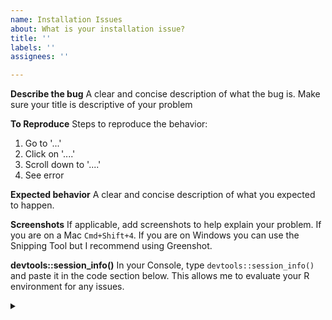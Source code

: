 ```yaml
---
name: Installation Issues
about: What is your installation issue?
title: ''
labels: ''
assignees: ''

---
```


**Describe the bug**
A clear and concise description of what the bug is. Make sure your title is descriptive of your problem

**To Reproduce**
Steps to reproduce the behavior:
1. Go to '...'
2. Click on '....'
3. Scroll down to '....'
4. See error

**Expected behavior**
A clear and concise description of what you expected to happen.

**Screenshots**
If applicable, add screenshots to help explain your problem. If you are on a Mac `Cmd+Shift+4`. If you are on Windows you can use the Snipping Tool but I recommend using Greenshot.

**devtools::session_info()**
In your Console, type `devtools::session_info()` and paste it in the code section below. This allows me to evaluate your R environment for any issues.

<details>
<summary>

</summary>
<p>

```r
# REMOVE THIS LINE AND PASTE OUTPUT FROM 
devtools::session_info()
```



**Additional context**
Add any other context about the problem here.
